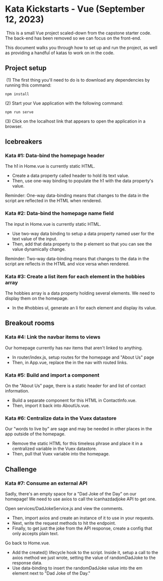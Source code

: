 # Kata Kickstarts - Vue (September 12, 2023)
​
This is a small Vue project scaled-down from the capstone starter code. The back-end has been removed so we can focus on the front-end. 

This document walks you through how to set up and run the project, as well as providing a handful of katas to work on in the code.
​
## Project setup
​
(1) The first thing you'll need to do is to download any dependencies by running this command:
​
```
npm install
```

(2) Start your Vue application with the following command:
​
```
npm run serve
```

(3) Click on the localhost link that appears to open the application in a browser.

## Icebreakers

### Kata #1: Data-bind the homepage header

The h1 in Home.vue is currently static HTML.

- Create a data property called header to hold its text value.
- Then, use one-way binding to populate the h1 with the data property's value.

Reminder: One-way data-binding means that changes to the data in the script are reflected in the HTML when rendered.

### Kata #2: Data-bind the homepage name field

The input in Home.vue is currently static HTML.

- Use two-way data binding to setup a data property named user for the text value of the input.
- Then, add that data property to the p element so that you can see the value dynamically change.

Reminder: Two-way data-binding means that changes to the data in the script are reflects in the HTML and vice versa when rendered.

### Kata #3: Create a list item for each element in the hobbies array

The hobbies array is a data property holding several elements. We need to display them on the homepage.

- In the #hobbies ul, generate an li for each element and display its value.		


## Breakout rooms

### Kata #4: Link the navbar items to views

Our homepage currently has nav items that aren't linked to anything.

- In router/index.js, setup routes for the homepage and "About Us" page
- Then, in App.vue, replace the <spans> in the nav with routed links.

### Kata #5: Build and import a component

On the "About Us" page, there is a static header for and list of contact information.

- Build a separate component for this HTML in ContactInfo.vue.
- Then, import it back into AboutUs.vue.

### Kata #6: Centralize data in the Vuex datastore

Our "words to live by" are sage and may be needed in other places in the app outside of the homepage.

- Remove the static HTML for this timeless phrase and place it in a centralized variable in the Vuex datastore.
- Then, pull that Vuex variable into the homepage.
​
## Challenge

### Kata #7: Consume an external API

Sadly, there's an empty space for a "Dad Joke of the Day" on our homepage! We need to use axios to call the icanhazdadjoke API to get one.

Open services/DadJokeService.js and view the comments.
- Then, import axios and create an instance of it to use in your requests.
- Next, write the request methods to hit the endpoint.
- Finally, to get just the joke from the API response, create a config that only accepts plain text.

Go back to Home.vue.
- Add the created() lifecycle hook to the script. Inside it, setup a call to the axios method we just wrote, setting the value of randomDadJoke to the response data.
- Use data-binding to insert the randomDadJoke value into the em element next to "Dad Joke of the Day."